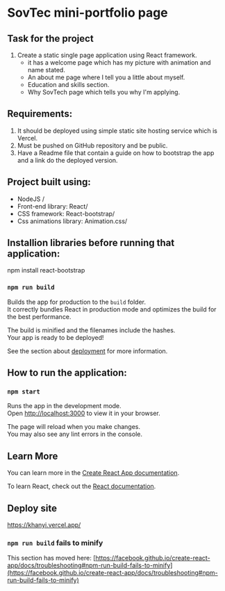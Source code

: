 # SovTec mini-portfolio page

## Task for the project
1. Create a static single page application using React framework.<br>
    - it has a welcome page which has my picture with animation and name stated.<br>
    - An about me page where I tell you a little about myself.<br>
    - Education and skills section.<br>
    - Why SovTech page which tells you why I'm applying.<br>



## Requirements:

1. It should be deployed using simple static site hosting service which is Vercel.<br>
2. Must be pushed on GitHub repository and be public.<br>
3. Have a Readme file that contain a guide on how to bootstrap the app and a link do the deployed version.<br>

## Project built using: 

- NodeJS /
- Front-end library: React/
- CSS framework: React-bootstrap/
- Css animations library: Animation.css/

## Installion libraries before running that application:
npm install react-bootstrap<br>

### `npm run build`

Builds the app for production to the `build` folder.\
It correctly bundles React in production mode and optimizes the build for the best performance.

The build is minified and the filenames include the hashes.\
Your app is ready to be deployed!

See the section about [deployment](https://facebook.github.io/create-react-app/docs/deployment) for more information.


## How to run the application:

### `npm start`

Runs the app in the development mode.\
Open [http://localhost:3000](http://localhost:3000) to view it in your browser.

The page will reload when you make changes.\
You may also see any lint errors in the console.

## Learn More

You can learn more in the [Create React App documentation](https://facebook.github.io/create-react-app/docs/getting-started).

To learn React, check out the [React documentation](https://reactjs.org/).

## Deploy site
https://khanyi.vercel.app/

### `npm run build` fails to minify

This section has moved here: [https://facebook.github.io/create-react-app/docs/troubleshooting#npm-run-build-fails-to-minify](https://facebook.github.io/create-react-app/docs/troubleshooting#npm-run-build-fails-to-minify)
